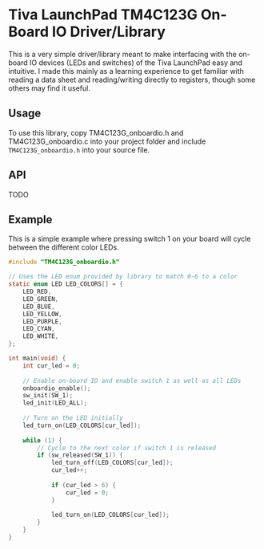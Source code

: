 # Tiva LaunchPad TM4C123G On-Board IO Driver/Library
This is a very simple driver/library meant to make interfacing with the on-board
IO devices (LEDs and switches) of the Tiva LaunchPad easy and intuitive. I made
this mainly as a learning experience to get familiar with reading a data sheet
and reading/writing directly to registers, though some others may find it
useful.

## Usage
To use this library, copy TM4C123G_onboardio.h and TM4C123G_onboardio.c into
your project folder and include `TM4C123G_onboardio.h` into your source file.

## API
TODO

## Example
This is a simple example where pressing switch 1 on your board will cycle
between the different color LEDs.

```c
#include "TM4C123G_onboardio.h"

// Uses the LED enum provided by library to match 0-6 to a color
static enum LED LED_COLORS[] = {
	LED_RED,
	LED_GREEN,
	LED_BLUE,
	LED_YELLOW,
	LED_PURPLE,
	LED_CYAN,
	LED_WHITE,
};

int main(void) {
	int cur_led = 0;
	
	// Enable on-board IO and enable switch 1 as well as all LEDs
	onboardio_enable();
	sw_init(SW_1);
	led_init(LED_ALL);
	
	// Turn on the LED initially
	led_turn_on(LED_COLORS[cur_led]);
	
	while (1) {
		// Cycle to the next color if switch 1 is released
		if (sw_released(SW_1)) {
			led_turn_off(LED_COLORS[cur_led]);
			cur_led++;
			
			if (cur_led > 6) {
				cur_led = 0;
			}
				
			led_turn_on(LED_COLORS[cur_led]);
		}
	}
}
```